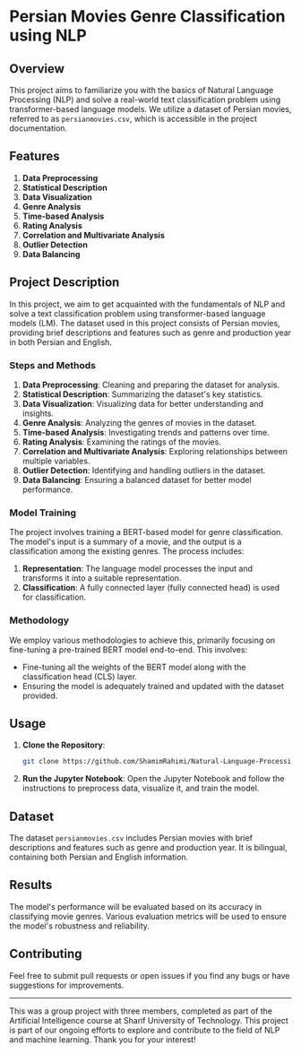 # Persian Movies Genre Classification using NLP

## Overview

This project aims to familiarize you with the basics of Natural Language Processing (NLP) and solve a real-world text classification problem using transformer-based language models. We utilize a dataset of Persian movies, referred to as `persianmovies.csv`, which is accessible in the project documentation.

## Features

1. **Data Preprocessing**
2. **Statistical Description**
3. **Data Visualization**
4. **Genre Analysis**
5. **Time-based Analysis**
6. **Rating Analysis**
7. **Correlation and Multivariate Analysis**
8. **Outlier Detection**
9. **Data Balancing**

## Project Description

In this project, we aim to get acquainted with the fundamentals of NLP and solve a text classification problem using transformer-based language models (LM). The dataset used in this project consists of Persian movies, providing brief descriptions and features such as genre and production year in both Persian and English.

### Steps and Methods

1. **Data Preprocessing**: Cleaning and preparing the dataset for analysis.
2. **Statistical Description**: Summarizing the dataset's key statistics.
3. **Data Visualization**: Visualizing data for better understanding and insights.
4. **Genre Analysis**: Analyzing the genres of movies in the dataset.
5. **Time-based Analysis**: Investigating trends and patterns over time.
6. **Rating Analysis**: Examining the ratings of the movies.
7. **Correlation and Multivariate Analysis**: Exploring relationships between multiple variables.
8. **Outlier Detection**: Identifying and handling outliers in the dataset.
9. **Data Balancing**: Ensuring a balanced dataset for better model performance.

### Model Training

The project involves training a BERT-based model for genre classification. The model's input is a summary of a movie, and the output is a classification among the existing genres. The process includes:

1. **Representation**: The language model processes the input and transforms it into a suitable representation.
2. **Classification**: A fully connected layer (fully connected head) is used for classification.

### Methodology

We employ various methodologies to achieve this, primarily focusing on fine-tuning a pre-trained BERT model end-to-end. This involves:

- Fine-tuning all the weights of the BERT model along with the classification head (CLS) layer.
- Ensuring the model is adequately trained and updated with the dataset provided.

## Usage

1. **Clone the Repository**:
    ```sh
    git clone https://github.com/ShamimRahimi/Natural-Language-Processing
    ```
2. **Run the Jupyter Notebook**:
    Open the Jupyter Notebook and follow the instructions to preprocess data, visualize it, and train the model.

## Dataset

The dataset `persianmovies.csv` includes Persian movies with brief descriptions and features such as genre and production year. It is bilingual, containing both Persian and English information.

## Results

The model's performance will be evaluated based on its accuracy in classifying movie genres. Various evaluation metrics will be used to ensure the model's robustness and reliability.

## Contributing

Feel free to submit pull requests or open issues if you find any bugs or have suggestions for improvements.


---

This was a group project with three members, completed as part of the Artificial Intelligence course at Sharif University of Technology. This project is part of our ongoing efforts to explore and contribute to the field of NLP and machine learning. Thank you for your interest!

